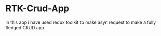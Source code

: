 # RTK-Crud-App
in this app i have used redux toolkit to make asyn request to make a fully fledged CRUD app
